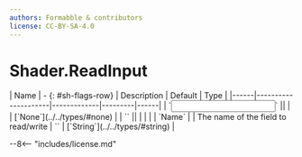 ```yaml
---
authors: Formabble & contributors
license: CC-BY-SA-4.0
---
```



# Shader.ReadInput

<div class="sh-parameters" markdown="1">
| Name | - {: #sh-flags-row} | Description | Default | Type |
|------|---------------------|-------------|---------|------|
| `<input>` || | | [`None`](../../types/#none) |
| `<output>` || | |  |
| `Name` |  | The name of the field to read/write | `` | [`String`](../../types/#string) |

</div>



--8<-- "includes/license.md"

